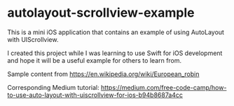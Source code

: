 # autolayout-scrollview-example

This is a mini iOS application that contains an example of using AutoLayout with UIScrollview.

I created this project while I was learning to use Swift for iOS development and hope it will be a useful example for others to learn from.

Sample content from https://en.wikipedia.org/wiki/European_robin

Corresponding Medium tutorial: https://medium.com/free-code-camp/how-to-use-auto-layout-with-uiscrollview-for-ios-b94b8687a4cc
